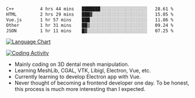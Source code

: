 <!--START_SECTION:waka-->

```txt
C++          4 hrs 44 mins   ███████░░░░░░░░░░░░░░░░░░   28.61 %
HTML         2 hrs 29 mins   ███▓░░░░░░░░░░░░░░░░░░░░░   15.05 %
Vue.js       1 hr 57 mins    ███░░░░░░░░░░░░░░░░░░░░░░   11.86 %
Other        1 hr 31 mins    ██▒░░░░░░░░░░░░░░░░░░░░░░   09.24 %
JSON         1 hr 11 mins    █▓░░░░░░░░░░░░░░░░░░░░░░░   07.25 %
```

<!--END_SECTION:waka-->

<!--START_SECTION:waka_lang_chart_svg-->
[![Language Chart](https://wakatime.com/share/@DYPro_MIKE/13ed6aa1-fa8f-42b5-8fa7-97c58e94375f.svg)](https://wakatime.com)
<!--END_SECTION:waka_lang_chart_svg-->

<!--START_SECTION:waka_coding_activity_svg-->
[![Coding Activity](https://wakatime.com/share/@DYPro_MIKE/2224f81a-edc4-46bb-b59e-25de5147ed15.svg)](https://wakatime.com)
<!--END_SECTION:waka_coding_activity_svg-->

<!--
**0x11111111/0x11111111** is a ✨ _special_ ✨ repository because its `README.md` (this file) appears on your GitHub profile.

Here are some ideas to get you started:

- 🔭 I’m currently working on ...
- 🌱 I’m currently learning ...
- 👯 I’m looking to collaborate on ...
- 🤔 I’m looking for help with ...
- 💬 Ask me about ...
- 📫 How to reach me: ...
- 😄 Pronouns: ...
- ⚡ Fun fact: ...
-->
- Mainly coding on 3D dental mesh manipulation.
- Learning MeshLib, CGAL, VTK, Libigl, Electron, Vue, etc.
- Currently learning to develop Electron app with Vue.
- Never thought of becoming a frontend developer one day. To be honest, this process is much more interesting than I expected.
